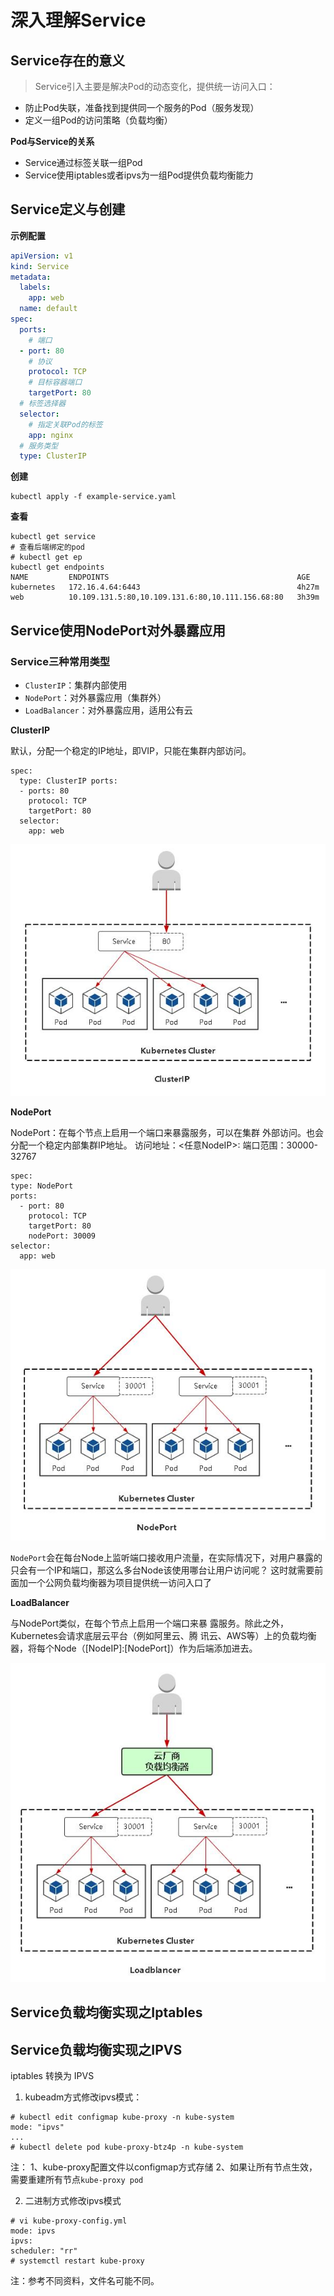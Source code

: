 # 深入理解Service

## Service存在的意义

>Service引入主要是解决Pod的动态变化，提供统一访问入口： 

- 防止Pod失联，准备找到提供同一个服务的Pod（服务发现）
- 定义一组Pod的访问策略（负载均衡）

**Pod与Service的关系**
- Service通过标签关联一组Pod 
- Service使用iptables或者ipvs为一组Pod提供负载均衡能力


## Service定义与创建

**示例配置**
```yaml
apiVersion: v1
kind: Service
metadata:
  labels:
    app: web
  name: default
spec:
  ports:
    # 端口
  - port: 80
    # 协议
    protocol: TCP
    # 目标容器端口
    targetPort: 80
  # 标签选择器
  selector:
    # 指定关联Pod的标签
    app: nginx
  # 服务类型
  type: ClusterIP
```

**创建**
```shell
kubectl apply -f example-service.yaml
```

**查看**
```shell
kubectl get service
# 查看后端绑定的pod
# kubectl get ep
kubectl get endpoints
NAME         ENDPOINTS                                          AGE
kubernetes   172.16.4.64:6443                                   4h27m
web          10.109.131.5:80,10.109.131.6:80,10.111.156.68:80   3h39m
```

## Service使用NodePort对外暴露应用

### Service三种常用类型

- ` ClusterIP `：集群内部使用 
- ` NodePort `：对外暴露应用（集群外） 
- ` LoadBalancer `：对外暴露应用，适用公有云


**ClusterIP**

默认，分配一个稳定的IP地址，即VIP，只能在集群内部访问。

```shell
spec: 
  type: ClusterIP ports: 
  - ports: 80           
    protocol: TCP 
    targetPort: 80 
  selector: 
    app: web
```

![clusterip](../../../_media/clusterip.jpg)

**NodePort**

NodePort：在每个节点上启用一个端口来暴露服务，可以在集群 外部访问。也会分配一个稳定内部集群IP地址。 
访问地址：<任意NodeIP>:<NodePort> 
端口范围：30000-32767

```shell
spec:
type: NodePort
ports:
  - port: 80        
    protocol: TCP
    targetPort: 80
    nodePort: 30009
selector:
  app: web
```

![NodePort](../../../_media/nodeport.jpg)

` NodePort `会在每台Node上监听端口接收用户流量，在实际情况下，对用户暴露的只会有一个IP和端口，那这么多台Node该使用哪台让用户访问呢？ 这时就需要前面加一个公网负载均衡器为项目提供统一访问入口了

**LoadBalancer**

与NodePort类似，在每个节点上启用一个端口来暴 露服务。除此之外，Kubernetes会请求底层云平台（例如阿里云、腾 讯云、AWS等）上的负载均衡器，将每个Node（[NodeIP]:[NodePort]）作为后端添加进去。

![loadbalancer](../../../_media/loadbalancer.jpg)

## Service负载均衡实现之Iptables


## Service负载均衡实现之IPVS

iptables 转换为 IPVS

1. kubeadm方式修改ipvs模式：

```shell
# kubectl edit configmap kube-proxy -n kube-system
mode: "ipvs"
... 
# kubectl delete pod kube-proxy-btz4p -n kube-system
```
注： 
1、kube-proxy配置文件以configmap方式存储 
2、如果让所有节点生效，需要重建所有节点` kube-proxy pod `

2. 二进制方式修改ipvs模式

```shell
# vi kube-proxy-config.yml 
mode: ipvs 
ipvs: 
scheduler: "rr" 
# systemctl restart kube-proxy
```

注：参考不同资料，文件名可能不同。